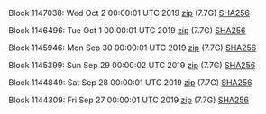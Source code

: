 Block 1147038: Wed Oct  2 00:00:01 UTC 2019 [zip](https://dash-bootstrap.ams3.digitaloceanspaces.com/mainnet/2019-10-02/bootstrap.dat.zip) (7.7G) [SHA256](https://dash-bootstrap.ams3.digitaloceanspaces.com/mainnet/2019-10-02/sha256.txt)

Block 1146496: Tue Oct  1 00:00:01 UTC 2019 [zip](https://dash-bootstrap.ams3.digitaloceanspaces.com/mainnet/2019-10-01/bootstrap.dat.zip) (7.7G) [SHA256](https://dash-bootstrap.ams3.digitaloceanspaces.com/mainnet/2019-10-01/sha256.txt)

Block 1145946: Mon Sep 30 00:00:01 UTC 2019 [zip](https://dash-bootstrap.ams3.digitaloceanspaces.com/mainnet/2019-09-30/bootstrap.dat.zip) (7.7G) [SHA256](https://dash-bootstrap.ams3.digitaloceanspaces.com/mainnet/2019-09-30/sha256.txt)

Block 1145399: Sun Sep 29 00:00:02 UTC 2019 [zip](https://dash-bootstrap.ams3.digitaloceanspaces.com/mainnet/2019-09-29/bootstrap.dat.zip) (7.7G) [SHA256](https://dash-bootstrap.ams3.digitaloceanspaces.com/mainnet/2019-09-29/sha256.txt)

Block 1144849: Sat Sep 28 00:00:01 UTC 2019 [zip](https://dash-bootstrap.ams3.digitaloceanspaces.com/mainnet/2019-09-28/bootstrap.dat.zip) (7.7G) [SHA256](https://dash-bootstrap.ams3.digitaloceanspaces.com/mainnet/2019-09-28/sha256.txt)

Block 1144309: Fri Sep 27 00:00:01 UTC 2019 [zip](https://dash-bootstrap.ams3.digitaloceanspaces.com/mainnet/2019-09-27/bootstrap.dat.zip) (7.7G) [SHA256](https://dash-bootstrap.ams3.digitaloceanspaces.com/mainnet/2019-09-27/sha256.txt)
